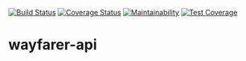 [![Build Status](https://travis-ci.org/abdul-wahab-bello/wayfarer-api.svg?branch=develop)](https://travis-ci.org/wahaaabello/wayfarer-api)
[![Coverage Status](https://coveralls.io/repos/github/abdul-wahab-bello/wayfarer-api/badge.svg?branch=develop)](https://coveralls.io/github/abdul-wahab-bello/wayfarer-api?branch=ch-project-init-167089825)
[![Maintainability](https://api.codeclimate.com/v1/badges/9123026fcb702cf35c32/maintainability)](https://codeclimate.com/github/abdul-wahab-bello/wayfarer-api/maintainability)
[![Test Coverage](https://api.codeclimate.com/v1/badges/9123026fcb702cf35c32/test_coverage)](https://codeclimate.com/github/abdul-wahab-bello/wayfarer-api/test_coverage)

# wayfarer-api
